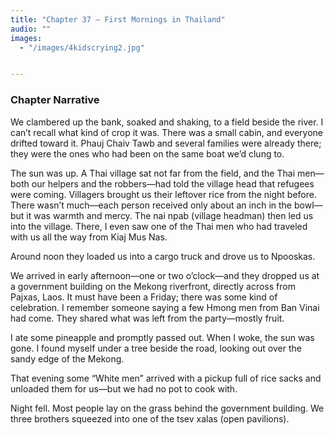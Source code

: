 ```yaml
---
title: "Chapter 37 — First Mornings in Thailand"
audio: ""
images:
  - "/images/4kidscrying2.jpg"


---
```


### Chapter Narrative

We clambered up the bank, soaked and shaking, to a field beside the river. I can’t recall what kind of crop it was. There was a small cabin, and everyone drifted toward it. Phauj Chaiv Tawb and several families were already there; they were the ones who had been on the same boat we’d clung to.

The sun was up. A Thai village sat not far from the field, and the Thai men—both our helpers and the robbers—had told the village head that refugees were coming. Villagers brought us their leftover rice from the night before. There wasn’t much—each person received only about an inch in the bowl—but it was warmth and mercy. The nai npab (village headman) then led us into the village. There, I even saw one of the Thai men who had traveled with us all the way from Kiaj Mus Nas.

Around noon they loaded us into a cargo truck and drove us to Npooskas.

We arrived in early afternoon—one or two o’clock—and they dropped us at a government building on the Mekong riverfront, directly across from Pajxas, Laos. It must have been a Friday; there was some kind of celebration. I remember someone saying a few Hmong men from Ban Vinai had come. They shared what was left from the party—mostly fruit.

I ate some pineapple and promptly passed out. When I woke, the sun was gone. I found myself under a tree beside the road, looking out over the sandy edge of the Mekong.

That evening some “White men” arrived with a pickup full of rice sacks and unloaded them for us—but we had no pot to cook with.

Night fell. Most people lay on the grass behind the government building. We three brothers squeezed into one of the tsev xalas (open pavilions).